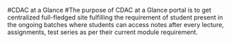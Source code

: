 #CDAC at a Glance
#The purpose of CDAC at a Glance portal is to get centralized full-fledged site fulfilling the requirement of student present in the ongoing batches where students can access notes after every lecture, assignments, test series as per their current module requirement.
